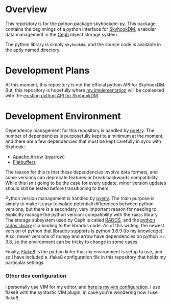 # Overview

This repository is for the python package skyhookdm-py. This package contains the beginnings of a
python interface for [SkyhookDM][project-skyhook], a tabular data management in the
[Ceph][project-ceph] object storage system.

The python library is simply `skyhookdm`, and the source code is available in the aptly named
directory.

# Development Plans

At this moment, this repository is not the official python API for SkyhookDM. But, this repository
is hopefully where [my implementation][repo-declmercantile] will be coalesced with the [existing
python API for SkyhookDM][repo-skyhookpy].

# Development Environment

Dependency management for this repository is handled by [poetry][tool-poetry]. The number of
dependencies is purposefully kept to a minimum at the moment, and there are a few dependencies that
must be kept carefully in sync with Skyhook:
* [Apache Arrow][project-arrow] ([pyarrow][docs-pyarrow])
* [Flatbuffers][project-flatbuffers]

The reason for this is that these dependencies involve data formats, and some versions can
deprecate features or break backwards compatibility. While this isn't going to be the case for
every update, minor version updates should still be tested before transitioning to them.

Python version management is handled by [pyenv][tool-pyenv]. The main purpose is simply to make it
easy to isolate potentiall differences between python versions, but there is a secondary, very
important reason for needing to explicitly manage the python version: compatibility with the
`rados` library.  The storage subsystem used by Ceph is called [RADOS][article-rados], and the
[python rados library][docs-libradospy] is a binding to the librados code. As of this writing, the
newest version of python that librados supports is python 3.6.9 (to my knowledge). Also, newer
versions of numpy and arrow have dependencies on python >= 3.8, so the environment can be tricky to
change in some cases.

Finally, [Flake8][docs-flake8] is the python linter that my environment is setup to use, and so I
have included a .flake8 configuration file in this repository that holds my particular settings.

### Other dev configuration

I personally use VIM for my editor, and [here is my vim configuration][repo-configs]. I use flake8
with the syntastic VIM plugin, in case you're wondering how I use flake8.

<!-- Resources -->
[project-skyhook]:     https://sites.google.com/view/skyhook-programmable-storage
[project-ceph]:        https://ceph.io/ceph-storage/
[project-arrow]:       https://arrow.apache.org/
[project-flatbuffers]: https://google.github.io/flatbuffers/

[repo-skyhookpy]:      https://github.com/uccross/skyhookdm-pythonclient
[repo-declmercantile]: https://github.com/drin/decl-mercantile.git
[repo-configs]:        https://github.com/drin/configs/tree/master/vim

[tool-poetry]:         https://python-poetry.org/
[tool-pyenv]:          https://github.com/pyenv/pyenv

[docs-pyarrow]:        https://arrow.apache.org/docs/python/
[docs-libradospy]:     https://docs.ceph.com/docs/master/rados/api/python/
[docs-flake8]:         https://flake8.pycqa.org/en/latest/

[article-rados]:       https://ceph.io/geen-categorie/the-rados-distributed-object-store/
